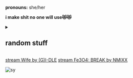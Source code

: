 
**pronouns:** she/her

**i make shit no one will use😻😻**

<details>
  <summary><h2>random stuff</h2></summary>
  
  - widevine is my arch enemy
  
  - i like old phones
    
  - happily married to (G)I-DLE, LE SSERAFIM, ITZY, aespa, NMIXX, BoA, IZ*ONE, IVE, Kep1er, NewJeans❤️‍🔥❤️‍🔥
</details>

[stream Wife by (G)I-DLE](https://open.spotify.com/track/6hWU8LrnjLyYHShDyNWFZj)
[stream Fe3O4: BREAK by NMIXX](https://open.spotify.com/album/5CCxLQgcI7cVwmgFDlicbP)

![sy](https://github.com/soyeonswife63/soyeonswife63/assets/157366808/22491ed7-1626-4348-8171-1b56283945b0)
